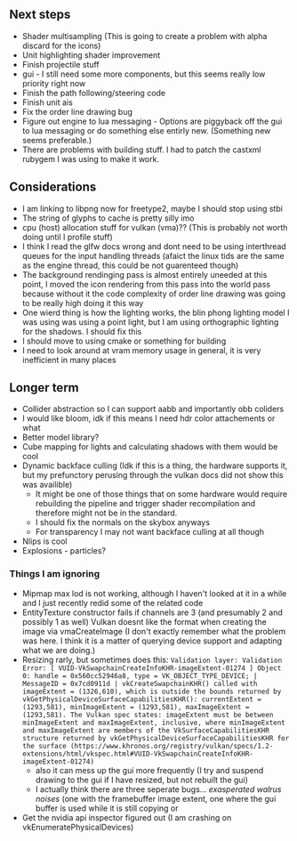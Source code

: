 ## Next steps
 * Shader multisampling (This is going to create a problem with alpha discard for the icons)
 * Unit highlighting shader improvement
 * Finish projectile stuff
 * gui - I still need some more components, but this seems really low priority right now
 * Finish the path following/steering code
 * Finish unit ais
 * Fix the order line drawing bug
 * Figure out engine to lua messaging - Options are piggyback off the gui to lua messaging or do something else entirly new. (Something new seems preferable.)
 * There are problems with building stuff. I had to patch the castxml rubygem I was using to make it work.

## Considerations
 * I am linking to libpng now for freetype2, maybe I should stop using stbi
 * The string of glyphs to cache is pretty silly imo
 * cpu (host) allocation stuff for vulkan (vma)?? (This is probably not worth doing until I profile stuff)
 * I think I read the glfw docs wrong and dont need to be using interthread queues for the input handling threads (afaict the linux tids are the same as the engine thread, this could be not guarenteed though)
 * The background rendinging pass is almost entirely uneeded at this point, I moved the icon rendering from this pass into the world pass because without it the code complexity of order line drawing was going to be really high doing it this way
 * One wierd thing is how the lighting works, the blin phong lighting model I was using was using a point light, but I am using orthographic lighting for the shadows. I should fix this
 * I should move to using cmake or something for building
 * I need to look around at vram memory usage in general, it is very inefficient in many places

## Longer term
 * Collider abstraction so I can support aabb and importantly obb coliders
 * I would like bloom, idk if this means I need hdr color attachements or what
 * Better model library?
 * Cube mapping for lights and calculating shadows with them would be cool
 * Dynamic backface culling (Idk if this is a thing, the hardware supports it, but my prefunctory perusing through the vulkan docs did not show this was availible)
   - It might be one of those things that on some hardware would require rebuilding the pipeline and trigger shader recompilation and therefore might not be in the standard.
   - I should fix the normals on the skybox anyways
   - For transparency I may not want backface culling at all though
 * Nlips is cool
 * Explosions - particles?

### Things I am ignoring
 * Mipmap max lod is not working, although I haven't looked at it in a while and I just recently redid some of the related code
 * EntityTexture constructor fails if channels are 3 (and presumably 2 and possibly 1 as well) Vulkan doesnt like the format when creating the image via vmaCreateImage (I don't exactly remember what the problem was here. I think it is a matter of querying device support and adapting what we are doing.)
 * Resizing rarly, but sometimes does this:
    `Validation layer: Validation Error: [ VUID-VkSwapchainCreateInfoKHR-imageExtent-01274 ] Object 0: handle = 0x560cc52946a8, type = VK_OBJECT_TYPE_DEVICE;
    | MessageID = 0x7cd0911d | vkCreateSwapchainKHR() called with imageExtent = (1326,610), which is outside the bounds returned by
    vkGetPhysicalDeviceSurfaceCapabilitiesKHR(): currentExtent = (1293,581), minImageExtent = (1293,581), maxImageExtent = (1293,581). The Vulkan spec
    states: imageExtent must be between minImageExtent and maxImageExtent, inclusive, where minImageExtent and maxImageExtent are members of the
    VkSurfaceCapabilitiesKHR structure returned by vkGetPhysicalDeviceSurfaceCapabilitiesKHR for the surface
    (https://www.khronos.org/registry/vulkan/specs/1.2-extensions/html/vkspec.html#VUID-VkSwapchainCreateInfoKHR-imageExtent-01274)`
    - also it can mess up the gui more frequently (I try and suspend drawing to the gui if I have resized, but not rebuilt the gui)
    - I actually think there are three seperate bugs... *exasperated walrus noises* (one with the framebuffer image extent, one where the gui buffer is used while it is still copying or 
 * Get the nvidia api inspector figured out (I am crashing on vkEnumeratePhysicalDevices)